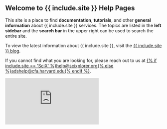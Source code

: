 <h2>Welcome to {{ include.site }} Help Pages</h2>

<p>This site is a place to find <b>documentation</b>, <b>tutorials</b>, and other <b>general information</b> about {{ include.site }} services. The topics are listed in the <b>left sidebar</b> and the <b>search bar</b> in the upper right can be used to search the entire site.</p>

<p>To view the latest information about {{ include.site }}, visit the <a href="{{ site.baseurl }}/blog">{{ include.site }} blog</a>.</p>

<p>If you cannot find what you are looking for, please reach out to us at <a href="mailto:{% if include.site == 'SciX' %}help@scixplorer.org{% else %}adshelp@cfa.harvard.edu{% endif %}">{% if include.site == 'SciX' %}help@scixplorer.org{% else %}adshelp@cfa.harvard.edu{% endif %}</a>.

<br>
<div class="scalable scalable-16-9">
  <div class="scalable-content">
    <iframe src="https://www.youtube.com/embed/i7O7ylHLniI" frameborder="0" allow="autoplay; encrypted-media" allowfullscreen></iframe>
  </div>
</div>
